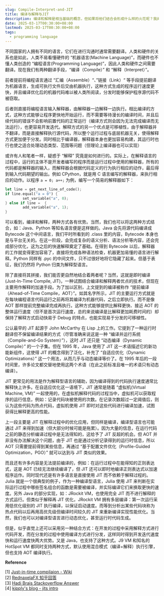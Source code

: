 ```yaml
---
slug: Compile-Interpret-and-JIT
title: 编译与解释与JIT
description: 编译和解释是相当基础的概念，但如果将他们结合会形成什么样的火花呢？我阅读 Manjusaka 的文章 [a-simple-introduction-about-python-jit](https://www.manjusaka.blog/posts/2024/01/03/a-simple-introduction-about-python-jit/) 时发现我对 JIT 和 “解释” 的了解似乎非常有限，有许多盲区。遂决定进行调研满足自己的好奇心，同时为了让自己记得更牢固而输出，于是有了这篇文章。
date: 2025-03-17T00:30:00+08:00
lastmod: 2025-03-17T00:30:00+08:00
tags:
  - programming language
---
```


不同国家的人拥有不同的语言，它们在进行沟通时通常需要翻译。人类和硬件的关系也是如此，人类不易看懂硬件的 “机器语言(Machine Language)”，而硬件也不懂人类创造的 “编程语言(Programming Language)”，因此人类和硬件之间需要翻译。现在我们有两种翻译手段，“编译（Compile）” 和 “解释（Interpret）”。

前者提前将编程语言通过 “汇编（Assemble）“、”链接（Link）“ 等手段提前翻译为机器语言，生成可执行文件后交由机器执行，这种方式生成的程序运行速度更快，并且编译优化后的机器代码难以被人类所阅读，分发时能够保护程序源代码不被窃取。

后者则直接将编程语言输入解释器，由解释器一边解释一边执行。相比编译的方式，这种方式能够让程序更快地开始运行，而不需要等待漫长的编译时间，并且后续代码的错误不会影响前置代码的正常运行（编译方式则会因为无法完成编译而无法运行），也更容易开发迭代。解释方式的另一个优点是可移植性，由于解释器并不翻译，而是直接解释执行源代码，所以整个运行过程与底层机器无关，使得解释方式更加便于分发。同时相比于编译器，解释器本身也更加容易构建，其运行时也行也使之适合处理动态类型、范围等问题（但理论上编译器也可以实现）

或许有人和笔者一样，疑惑于 “解释” 究竟是如何进行的。实际上，在解释语言的过程中，运行的主体不是开发者编写的程序而是运行过程中使用的解释器，所有的代码都是解释器的输入，而解释器会根据代码定义的行为执行相应的动作，最后得到输入代码期望的输出。例如 CPython，就是用 C 语言编写的解释器，来执行相应的动作。以程序 `a = 0; a++;` 为例，编写一个简易的解释器如下：

```rust
let line = get_next_line_of_code();
if line.equal("a = 0") {
		set_variable("a", 0);
} else if line =  {
		add_variable("a", 1);
}
```

可以看到，编译和解释，两种方式各有优势。当然，我们也可以将这两种方式结合，如：Java、Python 等知名语言便是这样做的。Java 会先将源代码编译成 Bytecode 这个中间语言，我们平时所看到的 .class 里的内容，Bytecode 本身也是与平台无关的。在这一阶段，会完成复杂的语义分析、语法分析等内容，还会完成部分优化，这为之后的快速解释奠定了基础。在得到 Bytecode 以后，解释器的工作就变得更加容易了，直接将完成各种语法检查，机器更加易懂的语言进行解释。Python 同样有 .pyc 的中间文件，只不过很好地将它隐藏了起来。但基于表征，我们仍然将 Python 归类为解释型语言。

除了直接将其拼接，我们能否更自然地结合着两者呢？当然，这就是即时编译(Just-In-Time Compile, JIT)，一种试图结合编译和解释两者优点的技术，但现在主要用作解释的加速手段。为了加以区别，上文提到的编译被称作 “提前编译（Ahead-of-Time Compile，AOT）”。如其名字所示，JIT 的主要运行方式就是在每块编程语言代码运行之前再将其编译为机器代码，之后立即执行。而不是像 AOT 那样提前完整编译完成再执行。这种方式能够提供比解释更快、接近 AOT 的整体运行速度（但不是首次运行速度，总的来说编译是比解释更加耗费时间的）却保持了解释方式启动快易于 Debug 的特点，也能实现易于分发的可移植性。

公认最早的 JIT 起源于 John McCarthy 在 Lisp 上的工作。它提到了一种运行时翻译但不保留编译结果的方式（尽管准确来说这是一种 “编译并运行系统（Compile-and-Go System）”），这时 JIT 还只是 “动态编译（Dynamic Compile）” 的一个子集。但在 1995 年，Java 使用了 JIT 这一术语描述它的新功能新组件，这使得 JIT 的概念得到了泛化，补充了 “自适应优化（Dynamic Optimizations）” 这一个用法，从而几乎与动态编译等价了。在 1995 年后的一段时间里，许多论文都交替地使用这两个术语（在此之前标准且唯一的术语只有动态编译）。

JIT 更常见的用法是作为解释型语言的辅助，因为编译得到的代码执行速度通常比解释快上许多。在自适应优化这一语境下，JIT 通常是随着 “虚拟机(Virtual Machine, VM)” 一起使用的，在虚拟机解释代码的过程当中，虚拟机可以获取程序的运行信息，例如：记录代码块被使用的次数。在记录次数超过一定阈值后，则认为这些代码为热点代码，虚拟机使用 JIT 即时对这些代码进行编译加速，试图获得比解释更高的性能。

上一段主要是 JIT 在解释过程中的优化应用，但同样是编译，编译型语言也可能通过 JIT 来得到加速（但大部分时候可能是拖累）。因为大量的信息，在运行代码之前的静态分析编译过程中是无法得知的，这给予了 JIT 反超的机会。但 AOT 并非没有办法解决这个问题，由于 JIT 也是通过分析记录得到的运行时信息，所以 AOT 只需要提前得到某些信息，再通过 “基于配置文件优化（Profile-Guided Optimization，PGO）” 就可以达到与 JIT 类似的效果。

而且还有许多内容是无法提前编译的，例如：在运行过程中在能得知的正则表达式，这是 AOT 已经无法继续编译了，但 JIT 还可以即时地编译正则表达式以加速程序运作。同时现代还是有许多语言是直接使用 JIT 而不依赖于解释过程的。Julia 就是一个很典型的例子，作为一种编译型语言，Julia 使用 JIT 来判断在实际运行过程中哪些签名组合的函数是需要被编译，并实际编译它们来换取更快的速度。另外 Java 的部分实现，如：JRockit VM，也使用完全 JIT 而不进行解释的方式运行。但类似于解释再 JIT 优化，JRockit VM 拥有多层编译：第一次运行采用低优化级别的 JIT 执行编译，以保证启动速度。而等到分析出某些代码块称为热点代码以后再用高优先级但编译时间较久的 JIT 来重新编译实现性能优化。当然，我们也可以对编译型语言进行动态优化，甚至运行时代码生成。

但是，似乎直觉上还可以采用另一种结合方式：在开发的过程中采用解释方式进行代码开发，而在分发的过程中使用编译方式进行分发，这样同时得到开发迭代速度快和运行速度快两大优势。又是 Java，也支持了这种方式。J9 VM 和知名的 HotSpot VM 都同时支持两种方式，默认使用混合模式（编译+解释）执行引擎，但也支持 AOT 编译执行。


**Reference**

[1] [Just-in-time compilaion - Wiki](https://en.wikipedia.org/wiki/Just-in-time_compilation)<br/>
[2] [RednaxelaFX 知乎回答](https://www.zhihu.com/question/26913901/answer/35303563)<br/>
[3] [Hadi Brais Stackoverflow Answer](https://stackoverflow.com/questions/48564710/what-is-the-difference-between-just-in-time-compilation-and-dynamic-compilation)<br/>
[4] [kipply's blog - jits intro](https://kipp.ly/jits-intro/)<br/>